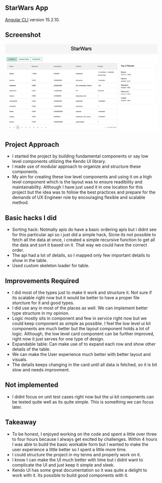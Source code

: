 ## StarWars App

[Angular CLI](https://github.com/angular/angular-cli) version 15.2.10.

## Screenshot

![Planets Page](<Screen Shot 2023-11-16 at 6.35.03 PM.png>)

## Project Approach
* I started the project by building fundamental components or say low level components utilizing the Kendo UI library.
* I made use of modular approach to organize and structure these components.
* My aim for creating these low level components and using it on a high level component which is the layout was to ensure readibility and maintainability. Although I have just used it in one location for this project but the idea was to follow the best practices and prepare for the demands of UX Engineer role by encouraging flexible and scalable method.

## Basic hacks I did
* Sorting hack: Notmally apis do have a basic ordering apis but i didnt see for this particular api so i just did a simple hack, Sicne its not possible to fetch all the data at once, i created a simple recursive function to get all the data and sort it based on it. That way we could have the correct order. 
* The api had a lot of details, so I mapped only few important details to show in the table.
* Used custom skeleton loader for table.

## Improvements Required
* I did most of the types just to make it work and structure it. Not sure if its scalable right now but it would be better to have a proper file sturcture for it and good types. 
* I did use any in most of the places as well. We can implement better type structure in my opinion.
* Logic mostly sits in component and few in service right now but we could keep component as simple as possible. I feel the low level ui kit components are much better but the layout component holds a lot of logic. Although, the low level card component can be further improved, right now it just serves for one type of design.
* Expandable table: Can make use of to expand each row and show other details of the table. 
* We can make the User experience much better with better layout and visuals.
* The details keeps changing in the card until all data is fetched, so it is bit slow and needs improvment.

## Not implemented 
* I didnt focus on unit test cases right now but the ui kit components can be tested quite well as its quite simple. This is something we can focus later.

## Takeaway
* To be honest, I enjoyed working on the code and spent a little over three to four hours because I always get excited by challenges. Within 4 hours I was able to build the basic workable form but I wanted to make the user experience a little better so I spent a little more time.
* I could structure the project in my terms and properly work on it. 
* I know I can make the UI much better with time but i didnt want to complicate the UI and just keep it simple and sleek. 
* Kendo UI has some great documentation so it was quite a delight to work with it. Its possible to build good components with it.